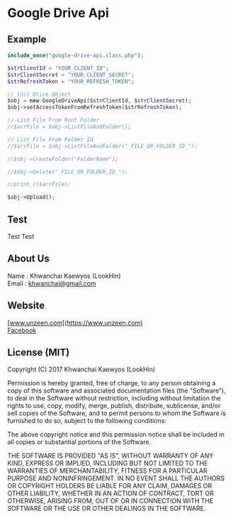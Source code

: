 # Google Drive Api

## Example

```php
include_once("google-drive-api.class.php");

$strClientId = "YOUR_CLIENT_ID";
$strClientSecret = "YOUR_CLIENT_SECRET";
$strRefreshToken = "YOUR_REFRESH_TOKEN";

// Init Drive Object
$obj = new GoogleDriveApi($strClientId, $strClientSecret);
$obj->setAccessTokenFromRefreshToken($strRefreshToken);

// List File From Root Folder
//$arrFile = $obj->ListFileAndFolder();

// List File From Folder Id
//$arrFile = $obj->ListFileAndFolder("_FILE_OR_FOLDER_ID_");

//$obj->CreateFolder("FolderName");

//$obj->Delete("_FILE_OR_FOLDER_ID_");

//print_r($arrFile);

$obj->Upload();

```
## Test
Test Test

## About Us
Name : Khwanchai Kaewyos (LookHin)  
Email : khwanchai@gmail.com

## Website
[www.unzeen.com](https://www.unzeen.com)  
[Facebook](https://www.facebook.com/LookHin)  



## License (MIT)

Copyright (C) 2017 Khwanchai Kaewyos (LookHin)

Permission is hereby granted, free of charge, to any person obtaining a copy of this software and associated documentation files (the "Software"), to deal in the Software without restriction, including without limitation the rights to use, copy, modify, merge, publish, distribute, sublicense, and/or sell copies of the Software, and to permit persons to whom the Software is furnished to do so, subject to the following conditions:

The above copyright notice and this permission notice shall be included in all copies or substantial portions of the Software.

THE SOFTWARE IS PROVIDED "AS IS", WITHOUT WARRANTY OF ANY KIND, EXPRESS OR IMPLIED, INCLUDING BUT NOT LIMITED TO THE WARRANTIES OF MERCHANTABILITY, FITNESS FOR A PARTICULAR PURPOSE AND NONINFRINGEMENT. IN NO EVENT SHALL THE AUTHORS OR COPYRIGHT HOLDERS BE LIABLE FOR ANY CLAIM, DAMAGES OR OTHER LIABILITY, WHETHER IN AN ACTION OF CONTRACT, TORT OR OTHERWISE, ARISING FROM, OUT OF OR IN CONNECTION WITH THE SOFTWARE OR THE USE OR OTHER DEALINGS IN THE SOFTWARE.
